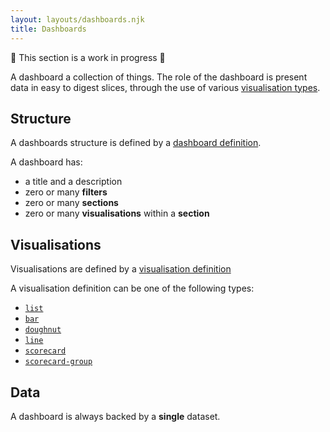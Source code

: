 ```yaml
---
layout: layouts/dashboards.njk
title: Dashboards
---
```

🚧 This section is a work in progress 🚧

A dashboard a collection of things. The role of the dashboard is present data in easy to digest slices, through the use of various [visualisation types](#visualisations).

## Structure

A dashboards structure is defined by a [dashboard definition](/dashboards/definitions/dashboard-definition).

A dashboard has: 

- a title and a description
- zero or many **filters**
- zero or many **sections**
- zero or many **visualisations** within a **section**


## Visualisations

Visualisations are defined by a [visualisation definition](/dashboards/visualisations/visualisation-definition)

A visualisation definition can be one of the following types:

- [`list`](/dashboards/visualisations/line)
- [`bar`](/dashboards/visualisations/bar)
- [`doughnut`](/dashboards/visualisations/doughnut)
- [`line`](/dashboards/visualisations/line)
- [`scorecard`](/dashboards/visualisations/scorecard)
- [`scorecard-group`](/dashboards/visualisations/scorecard-group)


## Data

A dashboard is always backed by a **single** dataset.
